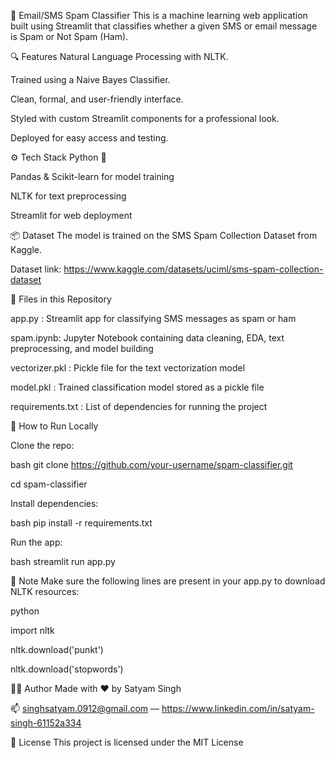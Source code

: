 📩 Email/SMS Spam Classifier
This is a machine learning web application built using Streamlit that classifies whether a given SMS or email message is Spam or Not Spam (Ham).

🔍 Features
Natural Language Processing with NLTK.

Trained using a Naive Bayes Classifier.

Clean, formal, and user-friendly interface.

Styled with custom Streamlit components for a professional look.

Deployed for easy access and testing.

⚙️ Tech Stack
Python 🐍

Pandas & Scikit-learn for model training

NLTK for text preprocessing

Streamlit for web deployment

📦 Dataset
The model is trained on the SMS Spam Collection Dataset from Kaggle.

Dataset link: https://www.kaggle.com/datasets/uciml/sms-spam-collection-dataset


📁 Files in this Repository

app.py : Streamlit app for classifying SMS messages as spam or ham

spam.ipynb: Jupyter Notebook containing data cleaning, EDA, text preprocessing, and model building

vectorizer.pkl :	Pickle file for the text vectorization model

model.pkl	: Trained  classification model stored as a pickle file

requirements.txt : List of dependencies for running the project




🚀 How to Run Locally

Clone the repo:

bash
git clone https://github.com/your-username/spam-classifier.git

cd spam-classifier

Install dependencies:

bash
pip install -r requirements.txt

Run the app:

bash
streamlit run app.py

📝 Note
Make sure the following lines are present in your app.py to download NLTK resources:

python

import nltk

nltk.download('punkt')

nltk.download('stopwords')


🙋‍♂️ Author Made with ❤️ by Satyam Singh

📫 singhsatyam.0912@gmail.com — https://www.linkedin.com/in/satyam-singh-61152a334

📄 License This project is licensed under the MIT License
